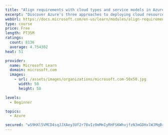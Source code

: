```yaml
---
title: "Align requirements with cloud types and service models in Azure"
excerpt: "Discover Azure's three approaches to deploying cloud resources -- public, private, and hybrid -- and learn the difference each makes in your Azure services."
webUrl: https://docs.microsoft.com/en-us/learn/modules/align-requirements-in-azure/
type: course
price: Free
length: PT35M
ratings:
  count: 8136
  average: 4.754302
heat: 51

provider:
  name: Microsoft Learn
  domain: microsoft.com
  images:
    - url: /assets/images/organizations/microsoft.com-50x50.jpg
      width: 50
      height: 50

levels:
  - Beginner

topics:
  - Azure

secured: "wS9HXl5VMCD4sqJJXAey3Uf2r78vIz0mMmIyRHFSKWhvjfzN3mGDHxlWJMqBrTa4WuT+MCTNsRdAn/2KIKai0o1r4VevlmkSgCvVxpcFSmv2/i581yeVf7NA6OtBfjKUODZg7cyGKrfpWPJdsb/LtnbKsbiR/q1x/Gvjb64OB66A1SrfPc2udy6JxtKqwpJQdVuwHNC2Chicw2Es9Adxo+wazmWcJ892mEAcbZZ8nn877peCnerFpGCVU2PJkCyhQe35zgRARcC+mlKfAOV2zz17G565rk41WjS2DwpFKFEn+bdKjTXbKDyo1RTH5ZOXJGPZ4Ls1VXjoF5FxI6dJtUHIdc8Wx6Uv8r27jfkTxDVJlU0DpV5+u5HewKh0uR6H8QEnriPgk0a8Pk7/pirH2AjLQLPCbi/77Yv18Nxmckc=;4x7hLctMpB6pVxnkI/evag=="
---
```


